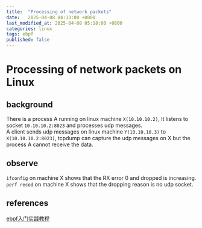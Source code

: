 ```yaml
---
title:  "Processing of network packets"
date:   2025-04-08 04:13:00 +0800
last_modified_at: 2025-04-08 05:18:00 +0800
categories: linux
tags: ebpf
published: false
---
```


# Processing of network packets on Linux  

<!-- 网络数据包在linux上的的处理过程 -->
<!-- 收到的udp消息从网卡到内核到进程套接字, 都经历了哪些处理过程, 每个处理点如果丢包, 有哪些现象, 如何定位丢包点 -->
<!-- tcpdump, iptables, tc filter, 自定义内核模块, 都位于哪个处理点 -->
<!-- 要过滤掉某个ip和port的sip消息中的options消息, 其他消息正常处理, ipables就做不到, 因为iptables不处理协议层的内容 -->

## background  
There is a process A running on linux machine `X(10.10.10.2)`, It listens to socket `10.10.10.2:8023` and processes udp messages.  
A client sends udp messages on linux machine `Y(10.10.10.3)` to `X(10.10.10.2:8023)`, tcpdump can capture the udp messages on X but the process A cannot receive the data.   

## observe  
`ifconfig` on machine X shows that the RX error 0 and dropped is increasing.  
`perf recod` on machine X shows that the dropping reason is no udp socket.  


<!-- ebfp程序的几个要求 -->
<!-- 1.收到指定ip和port的数据, 转换套接字, 比如10.10.10.2:8023分发到10.10.10.2:8024, 10.10.10.2:8025, 10.10.10.2:8026 -->
<!-- 2.能接收其他程序的消息, 实现配置的传递, 并发配置永久保存到文件 -->

## references  
[ebpf入门实践教程](https://eunomia.dev/zh/tutorials/20-tc/)  
